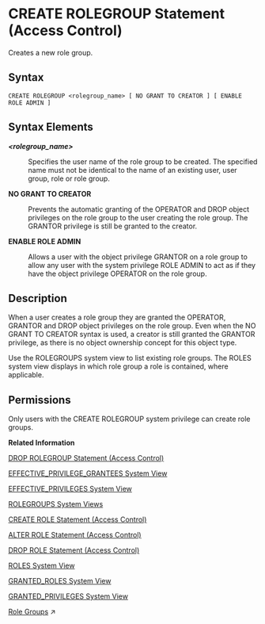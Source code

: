 <!-- loio6cf193279bb4481faf8f2c77f137250c -->

# CREATE ROLEGROUP Statement \(Access Control\)

Creates a new role group.



<a name="loio6cf193279bb4481faf8f2c77f137250c__sql_create_role_1sql_create_role_syntax"/>

## Syntax

```
CREATE ROLEGROUP <rolegroup_name> [ NO GRANT TO CREATOR ] [ ENABLE ROLE ADMIN ]
```



<a name="loio6cf193279bb4481faf8f2c77f137250c__sql_create_role_1sql_create_role_syntax_elements"/>

## Syntax Elements


<dl>
<dt><b>

*<rolegroup\_name\>*

</b></dt>
<dd>

Specifies the user name of the role group to be created. The specified name must not be identical to the name of an existing user, user group, role or role group.



</dd><dt><b>

NO GRANT TO CREATOR

</b></dt>
<dd>

Prevents the automatic granting of the OPERATOR and DROP object privileges on the role group to the user creating the role group. The GRANTOR privilege is still be granted to the creator.



</dd>
</dl>


<dl>
<dt><b>

ENABLE ROLE ADMIN

</b></dt>
<dd>

Allows a user with the object privilege GRANTOR on a role group to allow any user with the system privilege ROLE ADMIN to act as if they have the object privilege OPERATOR on the role group.



</dd>
</dl>



<a name="loio6cf193279bb4481faf8f2c77f137250c__sql_create_role_1sql_create_role_description"/>

## Description

When a user creates a role group they are granted the OPERATOR, GRANTOR and DROP object privileges on the role group. Even when the NO GRANT TO CREATOR syntax is used, a creator is still granted the GRANTOR privilege, as there is no object ownership concept for this object type.

Use the ROLEGROUPS system view to list existing role groups. The ROLES system view displays in which role group a role is contained, where applicable.



<a name="loio6cf193279bb4481faf8f2c77f137250c__section_jj5_hbd_pbb"/>

## Permissions

Only users with the CREATE ROLEGROUP system privilege can create role groups.

**Related Information**  


[DROP ROLEGROUP Statement \(Access Control\)](drop-rolegroup-statement-access-control-9506eaa.md "Drops an existing role group.")

[EFFECTIVE\_PRIVILEGE\_GRANTEES System View](../../020-System-Views-Reference/021-System-Views/effective-privilege-grantees-system-view-2a8987c.md "Provides information about who was granted (explicitly or implicitly via roles) a specified privilege.")

[EFFECTIVE\_PRIVILEGES System View](../../020-System-Views-Reference/021-System-Views/effective-privileges-system-view-20a2f3e.md "Provides the privileges of the specified user.")

[ROLEGROUPS System Views](../../020-System-Views-Reference/021-System-Views/rolegroups-system-views-5e2b4b9.md "Shows available role groups.")

[CREATE ROLE Statement \(Access Control\)](create-role-statement-access-control-20d4a23.md "Creates a new role.")

[ALTER ROLE Statement \(Access Control\)](alter-role-statement-access-control-c16ff34.md "Sets or unsets the role group of a role, and adds or drops the mapping of LDAP groups to a role.")

[DROP ROLE Statement \(Access Control\)](drop-role-statement-access-control-20d74f7.md "Drops a role.")

[ROLES System View](../../020-System-Views-Reference/021-System-Views/roles-system-view-20cd8af.md "Shows available roles.")

[GRANTED\_ROLES System View](../../020-System-Views-Reference/021-System-Views/granted-roles-system-view-20a5c3b.md "Provides information about roles granted to users or other roles.")

[GRANTED\_PRIVILEGES System View](../../020-System-Views-Reference/021-System-Views/granted-privileges-system-view-20a5958.md "Provides information about privileges and roles granted to users.")

[Role Groups](https://help.sap.com/viewer/a1317de16a1e41a6b0ff81849d80713c/2024_1_QRC/en-US/33dfc7ed4ff648abbbaab4aefb7070d4.html "Role groups support a separation of role management tasks. This is useful if you want different aspects of your authorization setup managed by different administrators. In an SAP HANA Cloud environment, SAP uses role groups to separate the management of customer-owned roles and SAP-owned roles and therefore the authorization on underlying objects.") :arrow_upper_right:

